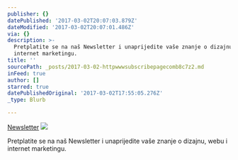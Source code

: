 ```yaml
---
publisher: {}
datePublished: '2017-03-02T20:07:03.879Z'
dateModified: '2017-03-02T20:07:01.486Z'
via: {}
description: >-
  Pretplatite se na naš Newsletter i unaprijedite vaše znanje o dizajnu, webu i
  internet marketingu.
title: ''
sourcePath: _posts/2017-03-02-httpwwwsubscribepagecomb8c7z2.md
inFeed: true
author: []
starred: true
datePublishedOriginal: '2017-03-02T17:55:05.276Z'
_type: Blurb

---
```

[Newsletter][0]
![](https://the-grid-user-content.s3-us-west-2.amazonaws.com/4aafeee2-6c53-415c-b6b0-ede6b1a48ede.jpg)

Pretplatite se na naš Newsletter i unaprijedite vaše znanje o dizajnu, webu i internet marketingu.

[0]: http://www.subscribepage.com/b8c7z2